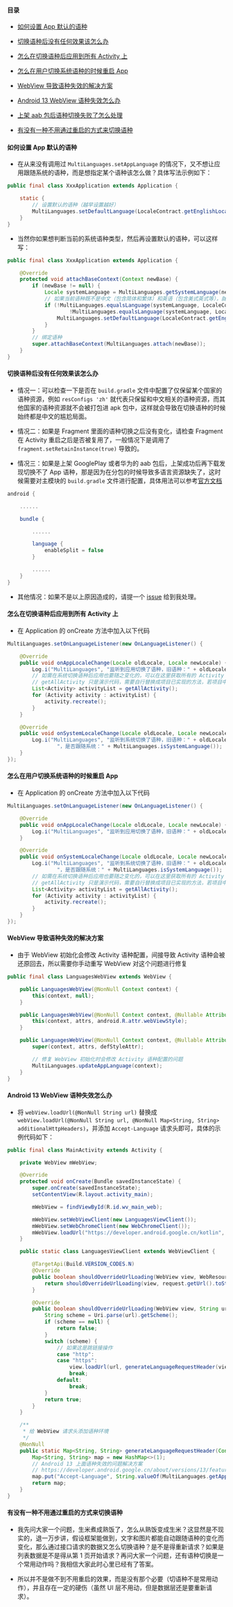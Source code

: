 #### 目录

* [如何设置 App 默认的语种](#如何设置-app-默认的语种)

* [切换语种后没有任何效果该怎么办](#切换语种后没有任何效果该怎么办)

* [怎么在切换语种后应用到所有 Activity 上](#怎么在切换语种后应用到所有-activity-上)

* [怎么在用户切换系统语种的时候重启 App](#怎么在用户切换系统语种的时候重启-app)

* [WebView 导致语种失效的解决方案](#webview-导致语种失效的解决方案)

* [Android 13 WebView 语种失效怎么办](#android-13-webview-语种失效怎么办)

* [上架 aab 包后语种切换失败了怎么处理](#上架-aab-包后语种切换失败了怎么处理)

* [有没有一种不用通过重启的方式来切换语种](#有没有一种不用通过重启的方式来切换语种)

#### 如何设置 App 默认的语种

* 在从来没有调用过 `MultiLanguages.setAppLanguage` 的情况下，又不想让应用跟随系统的语种，而是想指定某个语种该怎么做？具体写法示例如下：

```java
public final class XxxApplication extends Application {

    static {
        // 设置默认的语种（越早设置越好）
        MultiLanguages.setDefaultLanguage(LocaleContract.getEnglishLocale());
    }
}
```

* 当然你如果想判断当前的系统语种类型，然后再设置默认的语种，可以这样写：

```java
public final class XxxApplication extends Application {

    @Override
    protected void attachBaseContext(Context newBase) {
        if (newBase != null) {
            Locale systemLanguage = MultiLanguages.getSystemLanguage(newBase);
            // 如果当前语种既不是中文（包含简体和繁体）和英语（包含美式英式等），就默认设置成英文的，避免跟随系统语种
            if (!MultiLanguages.equalsLanguage(systemLanguage, LocaleContract.getChineseLocale()) &&
                    !MultiLanguages.equalsLanguage(systemLanguage, LocaleContract.getEnglishLocale())) {
                MultiLanguages.setDefaultLanguage(LocaleContract.getEnglishLocale());
            }
        }
        // 绑定语种
        super.attachBaseContext(MultiLanguages.attach(newBase));
    }
}
```

#### 切换语种后没有任何效果该怎么办

* 情况一：可以检查一下是否在 `build.gradle` 文件中配置了仅保留某个国家的语种资源，例如 `resConfigs 'zh'` 就代表只保留和中文相关的语种资源，而其他国家的语种资源就不会被打包进 apk 包中，这样就会导致在切换语种的时候始终都是中文的尴尬局面。

* 情况二：如果是 Fragment 里面的语种切换之后没有变化，请检查 Fragment 在 Activity 重启之后是否被复用了，一般情况下是调用了 `fragment.setRetainInstance(true)` 导致的。

* 情况三：如果是上架 GooglePlay 或者华为的 aab 包后，上架成功后再下载发现切换不了 App 语种，那是因为在分包的时候导致多语言资源缺失了，这时候需要对主模块的 `build.gradle` 文件进行配置，具体用法可以参考[官方文档](https://developer.android.google.cn/guide/app-bundle/configure-base?hl=zh-cn)

```groovy
android {

    ......

    bundle {

        ......

        language {
            enableSplit = false
        }

        ......
    }
}
```

* 其他情况：如果不是以上原因造成的，请提一个 [issue](https://github.com/getActivity/MultiLanguages/issues) 给到我处理。

#### 怎么在切换语种后应用到所有 Activity 上

* 在 Application 的 onCreate 方法中加入以下代码

```java
MultiLanguages.setOnLanguageListener(new OnLanguageListener() {

    @Override
    public void onAppLocaleChange(Locale oldLocale, Locale newLocale) {
        Log.i("MultiLanguages", "监听到应用切换了语种，旧语种：" + oldLocale + "，新语种：" + newLocale);
        // 如需在系统切换语种后应用也要随之变化的，可以在这里获取所有的 Activity 并调用它的 recreate 方法
        // getAllActivity 只是演示代码，需要自行替换成项目已实现的方法，若项目中没有，请自行封装
        List<Activity> activityList = getAllActivity();
        for (Activity activity : activityList) {
            activity.recreate();
        }
    }

    @Override
    public void onSystemLocaleChange(Locale oldLocale, Locale newLocale) {
        Log.i("MultiLanguages", "监听到系统切换了语种，旧语种：" + oldLocale + "，新语种：" + newLocale +
                "，是否跟随系统：" + MultiLanguages.isSystemLanguage());
    }
});
```

#### 怎么在用户切换系统语种的时候重启 App

* 在 Application 的 onCreate 方法中加入以下代码

```java
MultiLanguages.setOnLanguageListener(new OnLanguageListener() {

    @Override
    public void onAppLocaleChange(Locale oldLocale, Locale newLocale) {
        Log.i("MultiLanguages", "监听到应用切换了语种，旧语种：" + oldLocale + "，新语种：" + newLocale);
    }

    @Override
    public void onSystemLocaleChange(Locale oldLocale, Locale newLocale) {
        Log.i("MultiLanguages", "监听到系统切换了语种，旧语种：" + oldLocale + "，新语种：" + newLocale +
                "，是否跟随系统：" + MultiLanguages.isSystemLanguage());
        // 如需在系统切换语种后应用也要随之变化的，可以在这里获取所有的 Activity 并调用它的 recreate 方法
        // getAllActivity 只是演示代码，需要自行替换成项目已实现的方法，若项目中没有，请自行封装
        List<Activity> activityList = getAllActivity();
        for (Activity activity : activityList) {
            activity.recreate();
        }
    }
});
```

#### WebView 导致语种失效的解决方案

* 由于 WebView 初始化会修改 Activity 语种配置，间接导致 Activity 语种会被还原回去，所以需要你手动重写 WebView 对这个问题进行修复

```java
public final class LanguagesWebView extends WebView {

    public LanguagesWebView(@NonNull Context context) {
        this(context, null);
    }

    public LanguagesWebView(@NonNull Context context, @Nullable AttributeSet attrs) {
        this(context, attrs, android.R.attr.webViewStyle);
    }

    public LanguagesWebView(@NonNull Context context, @Nullable AttributeSet attrs, int defStyleAttr) {
        super(context, attrs, defStyleAttr);

        // 修复 WebView 初始化时会修改 Activity 语种配置的问题
        MultiLanguages.updateAppLanguage(context);
    }
}
```

#### Android 13 WebView 语种失效怎么办

* 将 `webView.loadUrl(@NonNull String url)` 替换成 `webView.loadUrl(@NonNull String url, @NonNull Map<String, String> additionalHttpHeaders)`，并添加 `Accept-Language` 请求头即可，具体的示例代码如下：

```java
public final class MainActivity extends Activity {

    private WebView mWebView;

    @Override
    protected void onCreate(Bundle savedInstanceState) {
        super.onCreate(savedInstanceState);
        setContentView(R.layout.activity_main);

        mWebView = findViewById(R.id.wv_main_web);

        mWebView.setWebViewClient(new LanguagesViewClient());
        mWebView.setWebChromeClient(new WebChromeClient());
        mWebView.loadUrl("https://developer.android.google.cn/kotlin", generateLanguageRequestHeader(this));
    }

    public static class LanguagesViewClient extends WebViewClient {

        @TargetApi(Build.VERSION_CODES.N)
        @Override
        public boolean shouldOverrideUrlLoading(WebView view, WebResourceRequest request) {
            return shouldOverrideUrlLoading(view, request.getUrl().toString());
        }

        @Override
        public boolean shouldOverrideUrlLoading(WebView view, String url) {
            String scheme = Uri.parse(url).getScheme();
            if (scheme == null) {
                return false;
            }
            switch (scheme) {
                // 如果这是跳链接操作
                case "http":
                case "https":
                    view.loadUrl(url, generateLanguageRequestHeader(view.getContext()));
                    break;
                default:
                    break;
            }
            return true;
        }
    }

    /**
     * 给 WebView 请求头添加语种环境
     */
    @NonNull
    public static Map<String, String> generateLanguageRequestHeader(Context context) {
        Map<String, String> map = new HashMap<>(1);
        // Android 13 上面语种失效的问题解决方案
        // https://developer.android.google.cn/about/versions/13/features/app-languages?hl=zh-cn#consider-header
        map.put("Accept-Language", String.valueOf(MultiLanguages.getAppLanguage(context)));
        return map;
    }
}
```

#### 有没有一种不用通过重启的方式来切换语种

* 我先问大家一个问题，生米煮成熟饭了，怎么从熟饭变成生米？这显然是不现实的，退一万步讲，假设框架能做到，文字和图片都能自动跟随语种的变化而变化，那么通过接口请求的数据又怎么切换语种？是不是得重新请求？如果是列表数据是不是得从第 1 页开始请求？再问大家一个问题，还有语种切换是一个常用动作吗？我相信大家此时心里已经有了答案。

* 所以并不是做不到不用重启的效果，而是没有那个必要（切语种不是常用动作），并且存在一定的硬伤（虽然 UI 层不用动，但是数据层还是要重新请求）。
